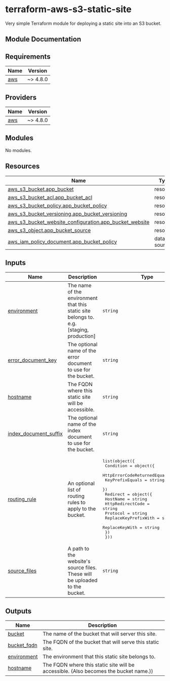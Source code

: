 # terraform-aws-s3-static-site

Very simple Terraform module for deploying a static site into an S3 bucket.

## Module Documentation

<!-- BEGIN_TF_DOCS -->
## Requirements

| Name | Version |
|------|---------|
| <a name="requirement_aws"></a> [aws](#requirement\_aws) | ~> 4.8.0 |

## Providers

| Name | Version |
|------|---------|
| <a name="provider_aws"></a> [aws](#provider\_aws) | ~> 4.8.0 |

## Modules

No modules.

## Resources

| Name | Type |
|------|------|
| [aws_s3_bucket.app_bucket](https://registry.terraform.io/providers/hashicorp/aws/latest/docs/resources/s3_bucket) | resource |
| [aws_s3_bucket_acl.app_bucket_acl](https://registry.terraform.io/providers/hashicorp/aws/latest/docs/resources/s3_bucket_acl) | resource |
| [aws_s3_bucket_policy.app_bucket_policy](https://registry.terraform.io/providers/hashicorp/aws/latest/docs/resources/s3_bucket_policy) | resource |
| [aws_s3_bucket_versioning.app_bucket_versioning](https://registry.terraform.io/providers/hashicorp/aws/latest/docs/resources/s3_bucket_versioning) | resource |
| [aws_s3_bucket_website_configuration.app_bucket_website](https://registry.terraform.io/providers/hashicorp/aws/latest/docs/resources/s3_bucket_website_configuration) | resource |
| [aws_s3_object.app_bucket_source](https://registry.terraform.io/providers/hashicorp/aws/latest/docs/resources/s3_object) | resource |
| [aws_iam_policy_document.app_bucket_policy](https://registry.terraform.io/providers/hashicorp/aws/latest/docs/data-sources/iam_policy_document) | data source |

## Inputs

| Name | Description | Type | Default | Required |
|------|-------------|------|---------|:--------:|
| <a name="input_environment"></a> [environment](#input\_environment) | The name of the environment that this static site belongs to. e.g. [staging, production] | `string` | n/a | yes |
| <a name="input_error_document_key"></a> [error\_document\_key](#input\_error\_document\_key) | The optional name of the error document to use for the bucket. | `string` | `"index.html"` | no |
| <a name="input_hostname"></a> [hostname](#input\_hostname) | The FQDN where this static site will be accessible. | `string` | n/a | yes |
| <a name="input_index_document_suffix"></a> [index\_document\_suffix](#input\_index\_document\_suffix) | The optional name of the index document to use for the bucket. | `string` | `"index.html"` | no |
| <a name="input_routing_rule"></a> [routing\_rule](#input\_routing\_rule) | An optional list of routing rules to apply to the bucket. | <pre>list(object({<br>    Condition = object({<br>      HttpErrorCodeReturnedEquals = string<br>      KeyPrefixEquals             = string<br>    })<br>    Redirect = object({<br>      HostName             = string<br>      HttpRedirectCode     = string<br>      Protocol             = string<br>      ReplaceKeyPrefixWith = string<br>      ReplaceKeyWith       = string<br>    })<br>  }))</pre> | `[]` | no |
| <a name="input_source_files"></a> [source\_files](#input\_source\_files) | A path to the website's source files. These will be uploaded to the bucket. | `string` | n/a | yes |

## Outputs

| Name | Description |
|------|-------------|
| <a name="output_bucket"></a> [bucket](#output\_bucket) | The name of the bucket that will server this site. |
| <a name="output_bucket_fqdn"></a> [bucket\_fqdn](#output\_bucket\_fqdn) | The FQDN of the bucket that will serve this static site. |
| <a name="output_environment"></a> [environment](#output\_environment) | The environment that this static site belongs to. |
| <a name="output_hostname"></a> [hostname](#output\_hostname) | The FQDN where this static site will be accessible. (Also becomes the bucket name.)) |
<!-- END_TF_DOCS -->
